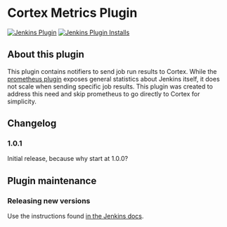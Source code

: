 # Cortex Metrics Plugin

[![Jenkins Plugin](https://img.shields.io/jenkins/plugin/v/cortex-metrics.svg)](https://plugins.jenkins.io/cortex-metrics)
[![Jenkins Plugin Installs](https://img.shields.io/jenkins/plugin/i/cortex-metrics.svg?color=blue)](https://plugins.jenkins.io/cortex-metrics)

## About this plugin

This plugin contains notifiers to send job run results to Cortex. While the
[prometheus plugin](https://github.com/jenkinsci/prometheus-plugin) exposes general
statistics about Jenkins itself, it does not scale when sending specific job results.
This plugin was created to address this need and skip prometheus to go directly to
Cortex for simplicity.

## Changelog

### 1.0.1

Initial release, because why start at 1.0.0?


## Plugin maintenance

### Releasing new versions

Use the instructions found [in the Jenkins docs](https://www.jenkins.io/doc/developer/publishing/releasing/).
